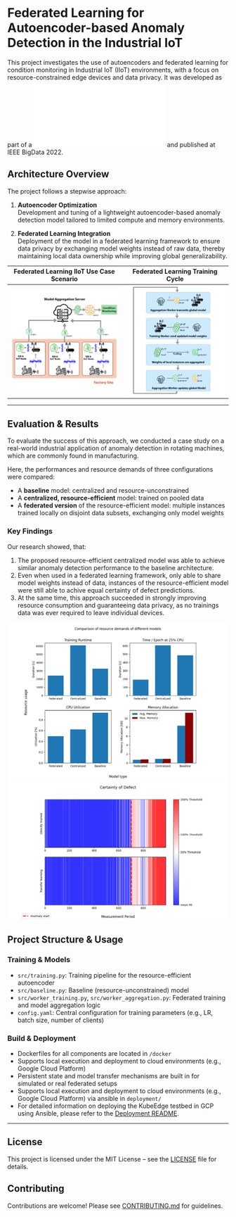 # Federated Learning for Autoencoder-based Anomaly Detection in the Industrial IoT

This project investigates the use of autoencoders and federated learning for condition monitoring in Industrial IoT (IIoT) environments, with a focus on resource-constrained edge devices and data privacy. It was developed as part of a ![Bachelor thesis](Thesis.pdf) and published at IEEE BigData 2022.

## Architecture Overview

The project follows a stepwise approach:

1. **Autoencoder Optimization**  
   Development and tuning of a lightweight autoencoder-based anomaly detection model tailored to limited compute and memory environments.

2. **Federated Learning Integration**  
   Deployment of the model in a federated learning framework to ensure data privacy by exchanging model weights instead of raw data, thereby maintaining local data ownership while improving global generalizability.


 
Federated Learning IIoT Use Case Scenario                 | Federated Learning Training Cycle                                             
----------------------------------------------------------|-------------------------------------------------------------------------------
![Federated Learning](plots/ReadMe/federated-factory.png) | ![Federated Learning Architecture](plots/ReadMe/federated-training-cycle.png) 

---

## Evaluation & Results

To evaluate the success of this approach, we conducted a case study on a real-world industrial application of anomaly detection in rotating machines, which are commonly found in manufacturing.

Here, the performances and resource demands of three configurations were compared:

- A **baseline** model: centralized and resource-unconstrained
- A **centralized, resource-efficient** model: trained on pooled data  
- A **federated version** of the resource-efficient model: multiple instances trained locally on disjoint data subsets, exchanging only model weights

### Key Findings

Our research showed, that:
1. The proposed resource-efficient centralized model was able to achieve similar anomaly detection performance to the baseline architecture.
2. Even when used in a federated learning framework, only able to share model weights instead of data, instances of the resource-efficient model were still able to achive equal certainty of defect predictions.
3. At the same time, this approach succeeded in strongly improving resource consumption and guaranteeing data privacy, as no trainings data was ever required to leave individual devices.

![Resource evaluation](plots/ReadMe/E2-Resources-v2.png) 
![Transferlearning evaluation](plots/ReadMe/transferlearning-comparison.png)



## Project Structure & Usage

### Training & Models

- `src/training.py`: Training pipeline for the resource-efficient autoencoder  
- `src/baseline.py`: Baseline (resource-unconstrained) model  
- `src/worker_training.py`, `src/worker_aggregation.py`: Federated training and model aggregation logic  
- `config.yaml`: Central configuration for training parameters (e.g., LR, batch size, number of clients)


### Build & Deployment

- Dockerfiles for all components are located in `/docker`
- Supports local execution and deployment to cloud environments (e.g., Google Cloud Platform)
- Persistent state and model transfer mechanisms are built in for simulated or real federated setups
- Supports local execution and deployment to cloud environments (e.g., Google Cloud Platform) via ansible in `deployment/`
- For detailed information on deploying the KubeEdge testbed in GCP using Ansible, please refer to the [Deployment README](deployment/README.md).

---

## License
This project is licensed under the MIT License – see the [LICENSE](LICENSE) file for details.

## Contributing
Contributions are welcome! Please see [CONTRIBUTING.md](CONTRIBUTING.md) for guidelines.



